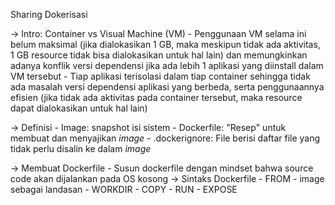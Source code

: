 Sharing Dokerisasi

-> Intro: Container vs Visual Machine (VM)
	- Penggunaan VM selama ini belum maksimal (jika dialokasikan 1 GB, maka meskipun tidak ada aktivitas, 1 GB resource tidak bisa dialokasikan untuk hal lain) dan memungkinkan adanya konflik versi dependensi jika ada lebih 1 aplikasi yang diinstall dalam VM tersebut
	- Tiap aplikasi terisolasi dalam tiap container sehingga tidak ada masalah versi dependensi aplikasi yang berbeda, serta penggunaannya efisien (jika tidak ada aktivitas pada container tersebut, maka resource dapat dialokasikan untuk hal lain)

-> Definisi
	- Image: snapshot isi sistem
	- Dockerfile: "Resep" untuk membuat dan menyajikan *image*
	- .dockerignore: File berisi daftar file yang tidak perlu disalin ke dalam *image*

-> Membuat Dockerfile
	- Susun dockerfile dengan mindset bahwa source code akan dijalankan pada OS kosong
	-> Sintaks Dockerfile
		- FROM - image sebagai landasan
		- WORKDIR
		- COPY
		- RUN
		- EXPOSE